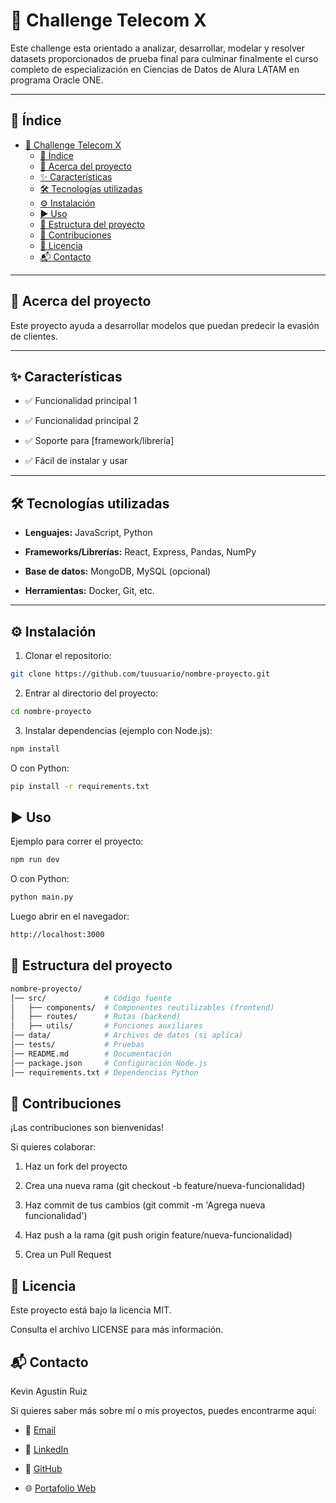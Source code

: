 # 📌 Challenge Telecom X

Este challenge esta orientado a analizar, desarrollar, modelar y resolver datasets proporcionados de prueba final para culminar finalmente el curso completo de especialización en Ciencias de Datos de Alura LATAM en programa Oracle ONE.

---

## 📖 Índice

- [📌 Challenge Telecom X](#-challenge-telecom-x)
  - [📖 Índice](#-índice)
  - [📝 Acerca del proyecto](#-acerca-del-proyecto)
  - [✨ Características](#-características)
  - [🛠️ Tecnologías utilizadas](#️-tecnologías-utilizadas)
  - [⚙️ Instalación](#️-instalación)
  - [▶️ Uso](#️-uso)
  - [📂 Estructura del proyecto](#-estructura-del-proyecto)
  - [🤝 Contribuciones](#-contribuciones)
  - [📜 Licencia](#-licencia)
  - [📬 Contacto](#-contacto)

---

## 📝 Acerca del proyecto

Este proyecto ayuda a desarrollar modelos que puedan predecir la evasión de clientes. 

---

## ✨ Características

- ✅ Funcionalidad principal 1  

- ✅ Funcionalidad principal 2  

- ✅ Soporte para [framework/librería]  

- ✅ Fácil de instalar y usar  

---

## 🛠️ Tecnologías utilizadas

- **Lenguajes:** JavaScript, Python  

- **Frameworks/Librerías:** React, Express, Pandas, NumPy  

- **Base de datos:** MongoDB, MySQL (opcional)  

- **Herramientas:** Docker, Git, etc.

---

## ⚙️ Instalación

1. Clonar el repositorio:

```bash
git clone https://github.com/tuusuario/nombre-proyecto.git
```

2. Entrar al directorio del proyecto:

```bash
cd nombre-proyecto
```

3. Instalar dependencias (ejemplo con Node.js):

```bash
npm install
```

O con Python:

```bash
pip install -r requirements.txt
```

## ▶️ Uso

Ejemplo para correr el proyecto:

```bash
npm run dev
```

O con Python:

```bash
python main.py
```

Luego abrir en el navegador:

```bash
http://localhost:3000
```

## 📂 Estructura del proyecto

```bash
nombre-proyecto/
│── src/             # Código fuente
│   ├── components/  # Componentes reutilizables (frontend)
│   ├── routes/      # Rutas (backend)
│   ├── utils/       # Funciones auxiliares
│── data/            # Archivos de datos (si aplica)
│── tests/           # Pruebas
│── README.md        # Documentación
│── package.json     # Configuración Node.js
│── requirements.txt # Dependencias Python
```

## 🤝 Contribuciones

¡Las contribuciones son bienvenidas!

Si quieres colaborar:

1. Haz un fork del proyecto

2. Crea una nueva rama (git checkout -b feature/nueva-funcionalidad)

3. Haz commit de tus cambios (git commit -m 'Agrega nueva funcionalidad')

4. Haz push a la rama (git push origin feature/nueva-funcionalidad)

5. Crea un Pull Request

## 📜 Licencia

Este proyecto está bajo la licencia MIT.

Consulta el archivo LICENSE para más información.

## 📬 Contacto

Kevin Agustin Ruiz

Si quieres saber más sobre mí o mis proyectos, puedes encontrarme aquí:

- 📧 [Email](mailto:tuemail@ejemplo.com)

- 💼 [LinkedIn](https://www.linkedin.com/in/tuusuario)

- 🐙 [GitHub](https://github.com/tuusuario)

- 🌐 [Portafolio Web](https://kevinruiz.dev)